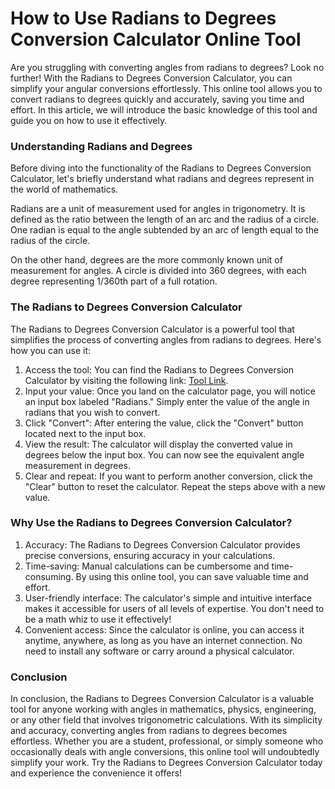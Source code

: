 How to Use Radians to Degrees Conversion Calculator Online Tool
===============================================================

Are you struggling with converting angles from radians to degrees? Look no further! With the Radians to Degrees Conversion Calculator, you can simplify your angular conversions effortlessly. This online tool allows you to convert radians to degrees quickly and accurately, saving you time and effort. In this article, we will introduce the basic knowledge of this tool and guide you on how to use it effectively.

### Understanding Radians and Degrees

Before diving into the functionality of the Radians to Degrees Conversion Calculator, let's briefly understand what radians and degrees represent in the world of mathematics.

Radians are a unit of measurement used for angles in trigonometry. It is defined as the ratio between the length of an arc and the radius of a circle. One radian is equal to the angle subtended by an arc of length equal to the radius of the circle.

On the other hand, degrees are the more commonly known unit of measurement for angles. A circle is divided into 360 degrees, with each degree representing 1/360th part of a full rotation.

### The Radians to Degrees Conversion Calculator

The Radians to Degrees Conversion Calculator is a powerful tool that simplifies the process of converting angles from radians to degrees. Here's how you can use it:

1. Access the tool: You can find the Radians to Degrees Conversion Calculator by visiting the following link: [Tool Link](https://www.onlinecalculatorsfree.com/convert/radians-to-degrees.html).
2. Input your value: Once you land on the calculator page, you will notice an input box labeled "Radians." Simply enter the value of the angle in radians that you wish to convert.
3. Click "Convert": After entering the value, click the "Convert" button located next to the input box.
4. View the result: The calculator will display the converted value in degrees below the input box. You can now see the equivalent angle measurement in degrees.
5. Clear and repeat: If you want to perform another conversion, click the "Clear" button to reset the calculator. Repeat the steps above with a new value.

### Why Use the Radians to Degrees Conversion Calculator?

1. Accuracy: The Radians to Degrees Conversion Calculator provides precise conversions, ensuring accuracy in your calculations.
2. Time-saving: Manual calculations can be cumbersome and time-consuming. By using this online tool, you can save valuable time and effort.
3. User-friendly interface: The calculator's simple and intuitive interface makes it accessible for users of all levels of expertise. You don't need to be a math whiz to use it effectively!
4. Convenient access: Since the calculator is online, you can access it anytime, anywhere, as long as you have an internet connection. No need to install any software or carry around a physical calculator.

### Conclusion

In conclusion, the Radians to Degrees Conversion Calculator is a valuable tool for anyone working with angles in mathematics, physics, engineering, or any other field that involves trigonometric calculations. With its simplicity and accuracy, converting angles from radians to degrees becomes effortless. Whether you are a student, professional, or simply someone who occasionally deals with angle conversions, this online tool will undoubtedly simplify your work. Try the Radians to Degrees Conversion Calculator today and experience the convenience it offers!